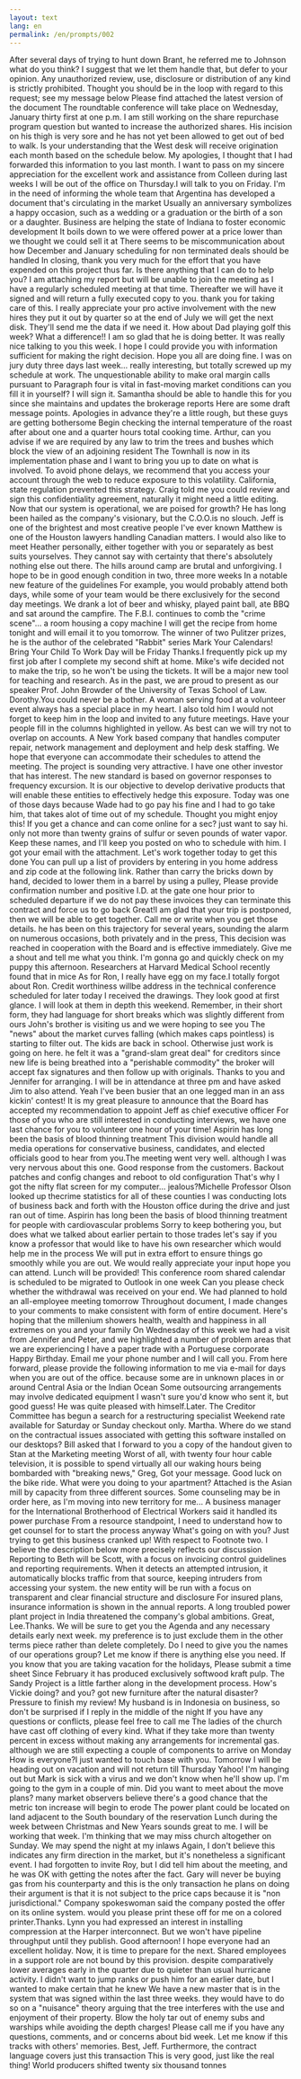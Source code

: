 ```yaml
---
layout: text
lang: en
permalink: /en/prompts/002
---
```

After several days of trying to hunt down Brant, he referred me to Johnson
what do you think?
I suggest that we let them handle that, but defer to your opinion.
Any unauthorized review, 
use, disclosure or distribution of any kind 
is strictly prohibited. 
Thought you should be in the loop with regard to this request; see my message below 
Please find attached the latest version of the document
The roundtable conference will take place 
on Wednesday, January thirty first at one p.m.
I am still working on the share repurchase program question
but wanted to increase the authorized shares.
His incision on his thigh is very sore 
and he has not yet been allowed to get out of bed to walk. 
Is your understanding that the West desk 
will receive origination each month based on the schedule below.
My apologies, I thought that I had forwarded this information to you last month.
I want to pass on my sincere appreciation 
for the excellent work and assistance from Colleen during last weeks
I will be out of the office on Thursday.I will talk to you on Friday.
I'm in the need of informing the whole team 
that Argentina has developed a document that's circulating in the market
Usually an anniversary symbolizes a happy occasion, 
such as a wedding or a graduation or the birth of a son or a daughter.
Business are helping the state of Indiana to foster economic development
It boils down to we were offered power 
at a price lower than we thought we could sell it at
There seems to be miscommunication 
about how December and January scheduling 
for non terminated deals should be handled
In closing, thank you very much for the effort 
that you have expended on this project thus far. 
Is there anything that I can do to help you?
I am attaching my report 
but will be unable to join the meeting 
as I have a regularly scheduled meeting at that time.
Thereafter we will have it signed 
and will return a fully executed copy to you.
thank you for taking care of this.
I really appreciate your pro active involvement with the new hires
they put it out by quarter so at the end of July we will get the next disk.
They'll send me the data if we need it.
How about Dad playing golf this week?
What a difference!! I am so glad that he is doing better.
It was really nice talking to you this week. 
I hope I could provide you 
with information sufficient for making the right decision.
Hope you all are doing fine.
I was on jury duty three days last week... 
really interesting, but totally screwed up my schedule at work.
The unquestionable ability to make oral margin calls 
pursuant to Paragraph four 
is vital in fast-moving market conditions
can you fill it in yourself? I will sign it.
Samantha should be able to handle this for you 
since she maintains and updates the brokerage reports
Here are some draft message points.
Apologies in advance they're a little rough, 
but these guys are getting bothersome
Begin checking the internal temperature of the roast 
after about one and a quarter hours total cooking time.
Arthur, can you advise if we are required by any law 
to trim the trees and bushes which block the view of an adjoining resident
The Townhall is now in its implementation phase 
and I want to bring you up to date on what is involved.
To avoid phone delays, 
we recommend that you access your account through the web 
to reduce exposure to this volatility. 
California, state regulation prevented this strategy.
Craig told me you could review and sign this confidentiality agreement, 
naturally it might need a little editing.
Now that our system is operational, 
we are poised for growth?
He has long been hailed as the company's visionary, 
but the C.O.O.is no slouch. 
Jeff is one of the brightest and most creative people I've ever known
Matthew is one of the Houston lawyers handling Canadian matters.
I would also like to meet Heather personally, 
either together with you or separately as best suits yourselves.
They cannot say with certainty that there's absolutely nothing else out there.
The hills around camp are brutal and unforgiving. 
I hope to be in good enough condition in two, three more weeks
In a notable new feature of the guidelines
For example, you would probably attend both days, 
while some of your team would be there exclusively for the second day meetings. 
We drank a lot of beer and whisky, 
played paint ball, ate BBQ and sat around the campfire.
The F.B.I. continues to comb the "crime scene"... a room housing a copy machine
I will get the recipe from home tonight and will email it to you tomorrow.
The winner of two Pulitzer prizes, 
he is the author of the celebrated "Rabbit" series
Mark Your Calendars! Bring Your Child To Work Day will be Friday
Thanks.I frequently pick up my first job 
after I complete my second shift at home.
Mike's wife decided not to make the trip, so he won't be using the tickets.
It will be a major new tool for teaching and research.
As in the past, we are proud to present 
as our speaker Prof. John Browder of the University of Texas School of Law.
Dorothy.You could never be a bother.
A woman serving food at a volunteer event 
always has a special place in my heart.
I also told him I would not forget to keep him in the loop 
and invited to any future meetings.
Have your people fill in the columns highlighted in yellow.
As best can we will try not to overlap on accounts.
A New York based company that handles computer repair, 
network management and deployment and help desk staffing.
We hope that everyone can accommodate their schedules to attend the meeting.
The project is sounding very attractive.
I have one other investor that has interest.
The new standard is based on governor responses to frequency excursion.
It is our objective to develop derivative products 
that will enable these entities to effectively hedge this exposure.
Today was one of those days 
because Wade had to go pay his fine and I had to go take him, 
that takes alot of time out of my schedule.
Thought you might enjoy this!
If you get a chance and can come online for a sec? just want to say hi.
only not more than twenty grains of sulfur or seven pounds of water vapor.
Keep these names, and I'll keep you posted on who to schedule with him.
I got your email with the attachment.
Let's work together today to get this done
You can pull up a list of providers 
by entering in you home address and zip code at the following link.
Rather than carry the bricks down by hand, 
decided to lower them in a barrel by using a pulley,
Please provide confirmation number and positive I.D. 
at the gate one hour prior to scheduled departure
if we do not pay these invoices 
they can terminate this contract and force us to go back
Great!I am glad that your trip is postponed, 
then we will be able to get together.
Call me or write when you get those details.
he has been on this trajectory for several years, 
sounding the alarm on numerous occasions, both privately and in the press,
This decision was reached in cooperation with the Board 
and is effective immediately.
Give me a shout and tell me what you think.
I'm gonna go and quickly check on my puppy this afternoon.
Researchers at Harvard Medical School recently found that in mice
As for Ron, I really have egg on my face.I totally forgot about Ron.
Credit worthiness willbe address in the technical conference 
scheduled for later today
I received the drawings.
They look good at first glance.
I will look at them in depth this weekend.
Remember, in their short form, 
they had language for short breaks which was slightly different from ours
John's brother is visiting us and we were hoping to see you
The "news" about the market curves falling (which makes caps pointless) 
is starting to filter out.
The kids are back in school.
Otherwise just work is going on here.
he felt it was a "grand-slam great deal" for creditors 
since new life is being breathed into a "perishable commodity"
the broker will accept fax signatures and then follow up with originals.
Thanks to you and Jennifer for arranging. 
I will be in attendance at three pm and have asked Jim to also attend.
Yeah I've been busier that an one legged man in an ass kickin' contest!
It is my great pleasure to announce 
that the Board has accepted my recommendation 
to appoint Jeff as chief executive officer
For those of you who are still interested in conducting interviews, 
we have one last chance for you to volunteer one hour of your time!
Aspirin has long been the basis of blood thinning treatment
This division would handle all media operations 
for conservative business, candidates, and elected officials
good to hear from you.The meeting went very well. 
although I was very nervous about this one. Good response from the customers. 
Backout patches and config changes and reboot to old configuration
That's why I got the nifty flat screen for my computer... jealous?Michelle
Professor Olson looked up thecrime statistics for all of these counties
I was conducting lots of business back and forth 
with the Houston office during the drive and just ran out of time.
Aspirin has long been the basis of blood thinning treatment 
for people with cardiovascular problems
Sorry to keep bothering you, 
but does what we talked about earlier pertain to those trades
let's say if you know a professor 
that would like to have his own researcher which would help me in the process 
We will put in extra effort to ensure things go smoothly while you are out.
We would really appreciate your input hope you can attend. 
Lunch will be provided!
This conference room shared calendar 
is scheduled to be migrated to Outlook in one week
Can you please check whether the withdrawal was received on your end.
We had planned to hold an all-employee meeting tomorrow
Throughout document, I made changes to your comments 
to make consistent with form of entire document.
Here's hoping that the millenium showers health, wealth and happiness 
in all extremes on you and your family
On Wednesday of this week we had a visit from Jennifer and Peter, 
and we highlighted a number of problem areas that we are experiencing
I have a paper trade with a Portuguese corporate
Happy Birthday. Email me your phone number and I will call you.
From here forward, please provide the following information 
to me via e-mail for days when you are out of the office.
because some are in unknown places 
in or around Central Asia or the Indian Ocean
Some outsourcing arrangements may involve dedicated equipment
I wasn't sure you'd know who sent it, but good guess!
He was quite pleased with himself.Later.
The Creditor Committee has begun a search for a restructuring specialist 
Weekend rate available for Saturday or Sunday checkout only.
Martha. Where do we stand on the contractual issues 
associated with getting this software installed on our desktops?
Bill asked that I forward to you a copy of the handout 
given to Stan at the Marketing meeting
Worst of all, with twenty four hour cable television, 
it is possible to spend virtually all our waking hours 
being bombarded with "breaking news,"
Greg, Got your message.
Good luck on the bike ride.
What were you doing to your apartment?
Attached is the Asian mill by capacity from three different sources. 
Some counseling may be in order here, as I'm moving into new territory for me...
A business manager for the International Brotherhood of Electrical Workers 
said it handled its power purchase
From a resource standpoint, I need to understand 
how to get counsel for to start the process anyway
What's going on with you? Just trying to get this business cranked up!
With respect to Footnote two.
I believe the description below more precisely reflects our discussion
Reporting to Beth will be Scott, 
with a focus on invoicing control guidelines and reporting requirements.
When it detects an attempted intrusion, 
it automatically blocks traffic from that source, 
keeping intruders from accessing your system.
the new entity will be run with a focus 
on transparent and clear financial structure and disclosure
For insured plans, insurance information is shown in the annual reports.
A long troubled power plant project in India 
threatened the company's global ambitions.
Great, Lee.Thanks.
We will be sure to get you the Agenda 
and any necessary details early next week.
my preference is to just exclude them 
in the other terms piece rather than delete completely.
Do I need to give you the names of our operations group?
Let me know if there is anything else you need.
If you know that you are taking vacation for the holidays, 
Please submit a time sheet
Since February it has produced exclusively softwood kraft pulp.
The Sandy Project is a little farther along in the development process.
How's Vickie doing? and you? got new furniture after the natural disaster? 
Pressure to finish my review! 
My husband is in Indonesia on business, 
so don't be surprised if I reply in the middle of the night 
If you have any questions or conflicts, please feel free to call me 
The ladies of the church have cast off clothing of every kind.
What if they take more than twenty percent in excess 
without making any arrangements for incremental gas.
although we are still expecting a couple of components to arrive on Monday
How is everyone?I just wanted to touch base with you.
Tomorrow I will be heading out on vacation and will not return till Thursday
Yahoo! I'm hanging out but Mark is sick with a virus 
and we don't know when he'll show up.
I'm going to the gym in a couple of min.
Did you want to meet about the move plans?
many market observers believe 
there's a good chance that the metric ton increase will begin to erode
The power plant could be located on land 
adjacent to the South boundary of the reservation
Lunch during the week between Christmas and New Years sounds great to me.
I will be working that week.
I'm thinking that we may miss church altogether on Sunday.
We may spend the night at my inlaws
Again, I don't believe this indicates any firm direction in the market, 
but it's nonetheless a significant event.
I had forgotten to invite Roy, 
but I did tell him about the meeting, 
and he was OK with getting the notes after the fact.
Gary will never be buying gas from his counterparty 
and this is the only transaction he plans on doing
their argument is that it is not subject to the price caps 
because it is "non jurisdictional."
Company spokeswoman said the company posted the offer on its online system.
would you please print these off for me on a colored printer.Thanks. Lynn
you had expressed an interest
in installing compression at the Harper interconnect.
But we won't have pipeline throughput until they publish.
Good afternoon! I hope everyone had an excellent holiday.
Now, it is time to prepare for the next.
Shared employees in a support role are not bound by this provision.
despite comparatively lower averages early in the quarter 
due to quieter than usual hurricane activity.
I didn't want to jump ranks or push him for an earlier date, 
but I wanted to make certain that he knew
We have a new master that is in the system 
that was signed within the last three weeks.
they would have to do so on a "nuisance" theory 
arguing that the tree interferes with the use and enjoyment of their property.
Blow the holy tar out of enemy subs and warships 
while avoiding the depth charges!
Please call me if you have any questions, comments, and or concerns
about bid week.
Let me know if this tracks with others' memories. Best, Jeff.
Furthermore, the contract language covers just this transaction
This is very good, just like the real thing!
World producers shifted twenty six thousand tonnes
